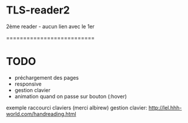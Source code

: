 # TLS-reader2
2ème reader - aucun lien avec le 1er

==========================
# TODO

- préchargement des pages
- responsive
- gestion clavier
- animation quand on passe sur bouton (:hover)

exemple raccourci claviers (merci albirew)
gestion clavier: http://lel.hhh-world.com/handreading.html